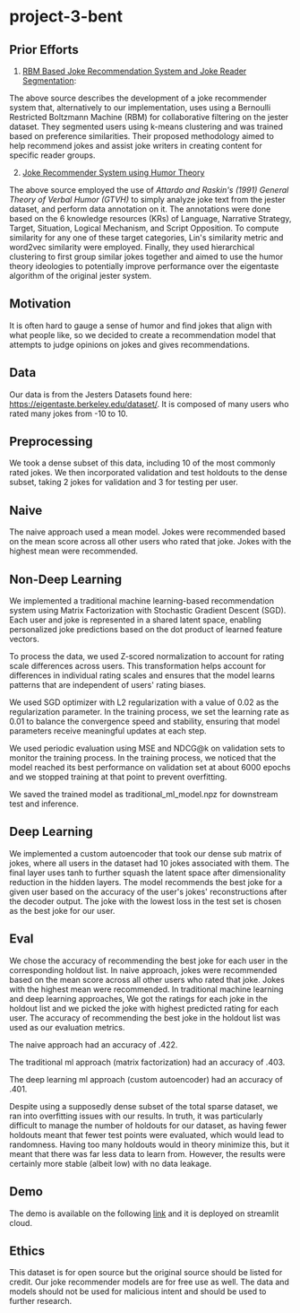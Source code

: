 # project-3-bent

## Prior Efforts
1. [RBM Based Joke Recommendation System and Joke Reader Segmentation](https://www.researchgate.net/publication/337489351_RBM_Based_Joke_Recommendation_System_and_Joke_Reader_Segmentation):

The above source describes the development of a joke recommender system that, alternatively to our implementation, uses using a Bernoulli Restricted Boltzmann Machine (RBM) for collaborative filtering on the jester dataset. They segmented users using k-means clustering and was trained based on preference similarities. Their proposed methodology aimed to help recommend jokes and assist joke writers in creating content for specific reader groups.

2. [Joke Recommender System using Humor Theory](https://hammer.purdue.edu/articles/thesis/JOKE_RECOMMENDER_SYSTEM_USING_HUMOR_THEORY/12735302?file=24105254)

The above source employed the use of _Attardo and Raskin's (1991) General Theory of Verbal Humor (GTVH)_ to simply analyze joke text from the jester dataset, and perform data annotation on it. The annotations were done based on the 6 knowledge resources (KRs) of Language, Narrative Strategy, Target, Situation, Logical Mechanism, and Script Opposition. To compute similarity for any one of these target categories, Lin's similarity metric and word2vec similarity were employed. Finally, they used hierarchical clustering to first group similar jokes together and aimed to use the humor theory ideologies to potentially improve performance over the eigentaste algorithm of the original jester system.

## Motivation
It is often hard to gauge a sense of humor and find jokes that align with what people like, so we decided to create a recommendation model that attempts to judge opinions on jokes and gives recommendations.

## Data
Our data is from the Jesters Datasets found here: https://eigentaste.berkeley.edu/dataset/. It is composed of many users who rated many jokes from -10 to 10.

## Preprocessing
We took a dense subset of this data, including 10 of the most commonly rated jokes. We then incorporated validation and test holdouts to the dense subset, taking 2 jokes for validation and 3 for testing per user.

## Naive
The naive approach used a mean model. Jokes were recommended based on the mean score across all other users who rated that joke. Jokes with the highest mean were recommended.

## Non-Deep Learning
We implemented a traditional machine learning-based recommendation system using Matrix Factorization with Stochastic Gradient Descent (SGD). Each user and joke is represented in a shared latent space, enabling personalized joke predictions based on the dot product of learned feature vectors.     
    
To process the data, we used Z-scored normalization to account for rating scale differences across users. This transformation helps account for differences in individual rating scales and ensures that the model learns patterns that are independent of users' rating biases.  
    
We used SGD optimizer with L2 regularization with a value of 0.02 as the regularization parameter. In the training process, we set the learning rate as 0.01 to balance the convergence speed and stability, ensuring that model parameters receive meaningful updates at each step.   
    
We used periodic evaluation using MSE and NDCG@k on validation sets to monitor the training process. In the training process, we noticed that the model reached its best performance on validation set at about 6000 epochs and we stopped training at that point to prevent overfitting.   
       
We saved the trained model as traditional_ml_model.npz for downstream test and inference.

## Deep Learning
We implemented a custom autoencoder that took our dense sub matrix of jokes, where all users in the dataset had 10 jokes associated with them. The final layer uses tanh to further squash the latent space after dimensionality reduction in the hidden layers. The model recommends the best joke for a given user based on the accuracy of the user's jokes' reconstructions after the decoder output. The joke with the lowest loss in the test set is chosen as the best joke for our user.

## Eval
We chose the accuracy of recommending the best joke for each user in the corresponding holdout list. In naive approach, jokes were recommended based on the mean score across all other users who rated that joke. Jokes with the highest mean were recommended. In traditional machine learning and deep learning approaches, We got the ratings for each joke in the holdout list and we picked the joke with highest predicted rating for each user. The accuracy of recommending the best joke in the holdout list was used as our evaluation metrics.
      
The naive approach had an accuracy of .422.    
       
The traditional ml approach (matrix factorization) had an accuracy of .403.

The deep learning ml approach (custom autoencoder) had an accuracy of .401.

Despite using a supposedly dense subset of the total sparse dataset, we ran into overfitting issues with our results. In truth, it was particularly difficult to manage the number of holdouts for our dataset, as having fewer holdouts meant that fewer test points were evaluated, which would lead to randomness. Having too many holdouts would in theory minimize this, but it meant that there was far less data to learn from. However, the results were certainly more stable (albeit low) with no data leakage.

## Demo

The demo is available on the following [link](https://laxman-22-recommendation-system-app-4nvsmh.streamlit.app/)
and it is deployed on streamlit cloud.

## Ethics
This dataset is for open source but the original source should be listed for credit. Our joke recommender models are for free use as well. The data and models should not be used for malicious intent and should be used to further research.
